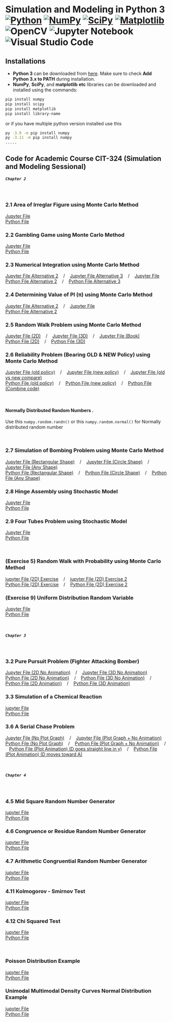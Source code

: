 # Simulation and Modeling in Python 3<br/>[![Python](https://img.shields.io/badge/python-3670A0?style=for-the-badge&logo=python&logoColor=ffdd54)](https://www.python.org/) [![NumPy](https://img.shields.io/badge/numpy-%23013243.svg?style=for-the-badge&logo=numpy&logoColor=white)](https://pypi.org/project/numpy/) [![SciPy](https://img.shields.io/badge/SciPy-%230C55A5.svg?style=for-the-badge&logo=scipy&logoColor=%white)](https://pypi.org/project/scipy/) [![Matplotlib](https://img.shields.io/badge/Matplotlib-%23ffffff.svg?style=for-the-badge&logo=Matplotlib&logoColor=black)](https://pypi.org/project/matplotlib/) ![OpenCV](https://img.shields.io/badge/opencv-%23white.svg?style=for-the-badge&logo=opencv&logoColor=white) ![Jupyter Notebook](https://img.shields.io/badge/jupyter-%23FA0F00.svg?style=for-the-badge&logo=jupyter&logoColor=white) ![Visual Studio Code](https://img.shields.io/badge/Visual%20Studio%20Code-0078d7.svg?style=for-the-badge&logo=visual-studio-code&logoColor=white)

## Installations

* **Python 3** can be downloaded from [here](https://www.python.org/downloads/). Make sure to check **Add Python 3.x to PATH** during installation.
* **NumPy**, **SciPy**, and **matplotlib** **etc** libraries can be downloaded and installed using the commands:
```bash
pip install numpy
pip install scipy
pip install matplotlib
pip install library-name
```
or if you have multiple python version installed use this
```bash
py -3.9 -m pip install numpy
py -3.11 -m pip install numpy
.....
```

## Code for Academic Course CIT-324 (Simulation and Modeling Sessional)
##### `Chapter 2`
<br/>

### 2.1 Area of Irreglar Figure using Monte Carlo Method
 [Jupyter File](./area_of_irreglar_figure_using_monte.ipynb) <br/>
 [Python File](./same_python_file/Area_of_an_Irregular_Shape.py)

### 2.2 Gambling Game using Monte Carlo Method
 [Jupyter File](./gambling_game.ipynb) <br/>
 [Python File](./same_python_file/gambling_game.py)

### 2.3 Numerical Integration using Monte Carlo Method
 [Jupyter File Alternative 2](./numerical_integration_using_monte_alternative_2.ipynb)  &nbsp;&nbsp; / &nbsp;&nbsp; [Jupyter File Alternative 3](./numerical_integration_using_monte_alternative_3.ipynb)  &nbsp;&nbsp; / &nbsp;&nbsp; [Jupyter File](./numerical_integration_using_monte.ipynb) <br/>
 [Python File Alternative 2](./same_python_file/numerical_integration_using_monte_alternative_2.py)   &nbsp;&nbsp; / &nbsp;&nbsp; [Python File Alternative 3](./same_python_file/numerical_integration_using_monte_alternative_3.py)

### 2.4 Determining Value of PI (π) using Monte Carlo Method
 [Jupyter File Alternative 2](./pi_alternative_2.ipynb)  &nbsp;&nbsp; / &nbsp;&nbsp; [Jupyter File](./pi.ipynb) <br/>
 [Python File Alternative 2](./same_python_file/pi_alternative_2.py)

### 2.5 Random Walk Problem using Monte Carlo Method
 [Jupyter File (2D)](./random_walk_2D.ipynb)   &nbsp;&nbsp; / &nbsp;&nbsp; [Jupyter File (3D)](./random_walk_3D.ipynb)   &nbsp;&nbsp; / &nbsp;&nbsp; [Jupyter File (Book)](./random_walk_boi.ipynb) <br/>
 [Python File (2D)](./same_python_file/random_walk_2D.py)   &nbsp;&nbsp; / &nbsp;&nbsp; [Python File (3D)](./same_python_file/random_walk_3D.py)

### 2.6 Reliability Problem (Bearing OLD & NEW Policy) using Monte Carlo Method
 [Jupyter File (old policy)](./reliability_problem_old_policy.ipynb)   &nbsp;&nbsp; / &nbsp;&nbsp; [Jupyter File (new policy)](./reliability_problem_new_policy.ipynb)   &nbsp;&nbsp; / &nbsp;&nbsp; [Jupyter File (old vs new compare)](./reliability_problem_compare.ipynb)  <br/>
 [Python File (old policy)](./same_python_file/reliability_problem_old_policy.py)   &nbsp;&nbsp; / &nbsp;&nbsp; [Python File (new policy)](./same_python_file/reliability_problem_new_policy.py) &nbsp;&nbsp; / &nbsp;&nbsp; [Python File (Combine code)](./same_python_file/Bearing%20Reliability.py) 

<br/>

#### Normally Distributed Random Numbers . 

Use this `numpy.random.randn()` or this `numpy.random.normal()` for Normally distributed random number 

<br/>

### 2.7 Simulation of Bombing Problem using Monte Carlo Method
 [Jupyter File (Rectangular Shape)](./rectangular_shape_bombing_area.ipynb) &nbsp;&nbsp; / &nbsp;&nbsp; [Jupyter File (Circle Shape)](./circle_shape_bombing_area.ipynb) &nbsp;&nbsp; / &nbsp;&nbsp; [Jupyter File (Any Shape)](./any_shape_bombing_area.ipynb)  <br/>
 [Python File (Rectangular Shape)](./same_python_file/rectangular_shape_bombing_area.py) &nbsp;&nbsp; / &nbsp;&nbsp; [Python File (Circle Shape)](./same_python_file/circle_shape_bombing_area.py) &nbsp;&nbsp; / &nbsp;&nbsp; [Python File (Any Shape)](./same_python_file/any_shape_bombing_area.py)


### 2.8 Hinge Assembly using Stochastic Model
 [Jupyter File](./hinge_assembly.ipynb)  <br/>
 [Python File](./same_python_file/hinge_assembly.py)

### 2.9 Four Tubes Problem using Stochastic Model
 [Jupyter File](./four_tubes_problem.ipynb)  <br/>
 [Python File](./same_python_file/four_tubes_problem.py)

<br/>

### (Exercise 5) Random Walk with Probability using Monte Carlo Method
 [jupyter File (2D) Exercise](./random_walk_2D_exercise.ipynb)   &nbsp;&nbsp; / &nbsp;&nbsp; [jupyter File (2D) Exercise 2](./random_walk_2D_exercise_2.ipynb)  <br/>
 [Python File (2D) Exercise](./same_python_file/random_walk_2D_exercise.py)   &nbsp;&nbsp; / &nbsp;&nbsp; [Python File (2D) Exercise 2](./same_python_file/random_walk_2D_exercise_2.py)

### (Exercise 9) Uniform Distribution Random Variable
 [Jupyter File](./Exercise_9.ipynb)  <br/>
 [Python File](./same_python_file/Exercise_9.py)

<br/>

##### `Chapter 3`
<br/>

 ### 3.2 Pure Pursuit Problem (Fighter Attacking Bomber)
 [Jupyter File (2D No Animation)](./pure_pursuit_problem_2D_no_animation.ipynb) &nbsp;&nbsp; / &nbsp;&nbsp; [Jupyter File (3D No Animation)](./pure_pursuit_problem_3D_no_animation.ipynb) &nbsp;&nbsp; <br/>
 [Python File (2D No Animation)](./same_python_file/pure_pursuit_problem_2D_no_animation.py) &nbsp;&nbsp; / &nbsp;&nbsp; [Python File (3D No Animation)](./same_python_file/pure_pursuit_problem_3D_no_animation.py) &nbsp;&nbsp; / &nbsp;&nbsp; [Python File (2D Animation)](./same_python_file/pure_pursuit_problem_2D_animation.py) &nbsp;&nbsp; / &nbsp;&nbsp; [Python File (3D Animation)](./same_python_file/pure_pursuit_problem_3D_animation.py)

### 3.3 Simulation of a Chemical Reaction
 [jupyter File](./chemical_reaction.ipynb)     <br/>
 [Python File](./same_python_file/chemical_reaction.py)

### 3.6 A Serial Chase Problem
 [Jupyter File (No Plot Graph)](./serial_chase_problem.ipynb) &nbsp;&nbsp; / &nbsp;&nbsp; [Jupyter File (Plot Graph + No Animation)](./serial_chase_problem_gui.ipynb) &nbsp;&nbsp; <br/>
 [Python File (No Plot Graph)](./same_python_file/serial_chase_problem.py) &nbsp;&nbsp; / &nbsp;&nbsp; [Python File (Plot Graph + No Animation)](./same_python_file/serial_chase_problem_gui.py) &nbsp;&nbsp; / &nbsp;&nbsp; [Python File (Plot Animation) (D goes straight line in y)](./same_python_file/serial_chase_problem_animation_1.py) &nbsp;&nbsp; / &nbsp;&nbsp; [Python File (Plot Animation) (D moves toward A)](./same_python_file/serial_chase_problem_animation_2.py)

 <br/>

##### `Chapter 4`
<br/>

### 4.5 Mid Square Random Number Generator
 [jupyter File](./mid_square_random_number_generator.ipynb)     <br/>
 [Python File](./same_python_file/mid_square_random_number_generator.py)

### 4.6 Congruence or Residue Random Number Generator
 [jupyter File](./congruence_or_residue_random_num_generator.ipynb)     <br/>
 [Python File](./same_python_file/congruence_or_residue_random_num_generator.py)

### 4.7 Arithmetic Congruential Random Number Generator
 [jupyter File](./arithmetic_congruential_random_num_generator.ipynb)     <br/>
 [Python File](./same_python_file/arithmetic_congruential_random_num_generator.py)

### 4.11 Kolmogorov - Smirnov Test
 [jupyter File](./kolmogorov_smirnov_test.ipynb)     <br/>
 [Python File](./same_python_file/kolmogorov_smirnov_test.py)
### 4.12 Chi Squared Test
 [jupyter File](./chi_squared_test.ipynb)     <br/>
 [Python File](./same_python_file/chi_squared_test.py)

<br/>

### Poisson Distribution Example
 [jupyter File](./poisson_distribution.ipynb)     <br/>
 [Python File](./same_python_file/poisson_distribution.py)
### Unimodal Multimodal Density Curves Normal Distribution Example
 [jupyter File](./unimodal_multimodal_density_curves_normal_distribution.ipynb)     <br/>
 [Python File](./same_python_file/unimodal_multimodal_density_curves_normal_distribution.py)
